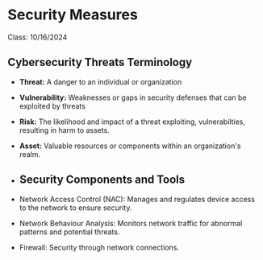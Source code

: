 # Security Measures

Class: 10/16/2024

## Cybersecurity Threats Terminology

* **Threat:** A danger to an individual or organization

* **Vulnerability:** Weaknesses or gaps in security defenses that can be exploited by threats

* **Risk:** The likelihood and impact of a threat exploiting, vulnerabilties, resulting in harm to assets.

* **Asset:** Valuable resources or components within an organization's realm.

* ## Security Components and Tools

* Network Access Control (NAC): Manages and regulates device access to the network to ensure security.
 
* Network Behaviour Analysis: Monitors network traffic for abnormal patterns and potential threats.

* Firewall: Security through network connections.

